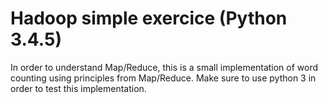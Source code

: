 # Hadoop simple exercice (Python 3.4.5)

In order to understand Map/Reduce, this is a small implementation of word counting using principles from Map/Reduce. Make sure to use python 3 in order to test this implementation.
